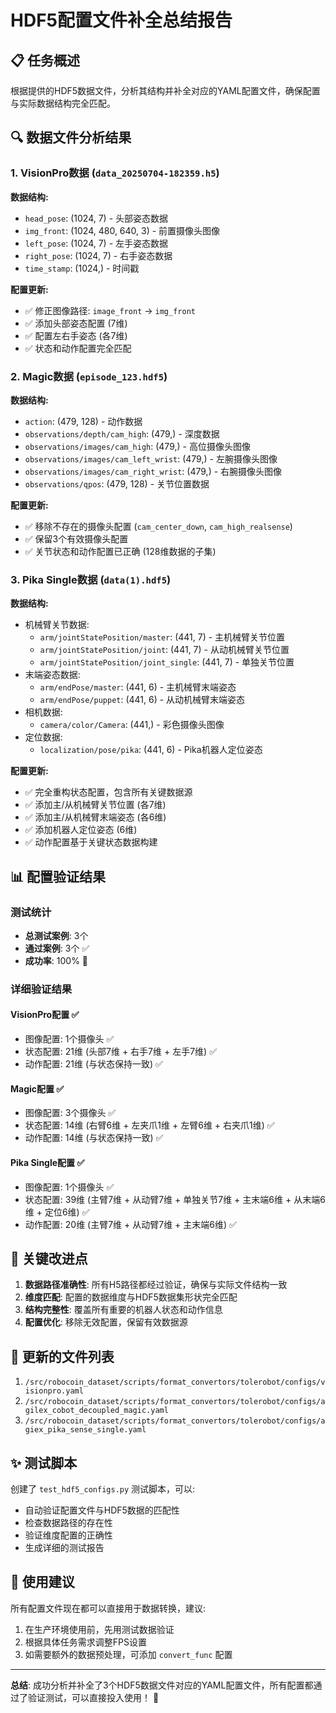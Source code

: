 # HDF5配置文件补全总结报告

## 📋 任务概述
根据提供的HDF5数据文件，分析其结构并补全对应的YAML配置文件，确保配置与实际数据结构完全匹配。

## 🔍 数据文件分析结果

### 1. VisionPro数据 (`data_20250704-182359.h5`)
**数据结构:**
- `head_pose`: (1024, 7) - 头部姿态数据
- `img_front`: (1024, 480, 640, 3) - 前置摄像头图像
- `left_pose`: (1024, 7) - 左手姿态数据  
- `right_pose`: (1024, 7) - 右手姿态数据
- `time_stamp`: (1024,) - 时间戳

**配置更新:**
- ✅ 修正图像路径: `image_front` → `img_front`
- ✅ 添加头部姿态配置 (7维)
- ✅ 配置左右手姿态 (各7维)
- ✅ 状态和动作配置完全匹配

### 2. Magic数据 (`episode_123.hdf5`)
**数据结构:**
- `action`: (479, 128) - 动作数据
- `observations/depth/cam_high`: (479,) - 深度数据
- `observations/images/cam_high`: (479,) - 高位摄像头图像
- `observations/images/cam_left_wrist`: (479,) - 左腕摄像头图像
- `observations/images/cam_right_wrist`: (479,) - 右腕摄像头图像
- `observations/qpos`: (479, 128) - 关节位置数据

**配置更新:**
- ✅ 移除不存在的摄像头配置 (`cam_center_down`, `cam_high_realsense`)
- ✅ 保留3个有效摄像头配置
- ✅ 关节状态和动作配置已正确 (128维数据的子集)

### 3. Pika Single数据 (`data(1).hdf5`)
**数据结构:**
- 机械臂关节数据:
  - `arm/jointStatePosition/master`: (441, 7) - 主机械臂关节位置
  - `arm/jointStatePosition/joint`: (441, 7) - 从动机械臂关节位置
  - `arm/jointStatePosition/joint_single`: (441, 7) - 单独关节位置
- 末端姿态数据:
  - `arm/endPose/master`: (441, 6) - 主机械臂末端姿态
  - `arm/endPose/puppet`: (441, 6) - 从动机械臂末端姿态
- 相机数据:
  - `camera/color/Camera`: (441,) - 彩色摄像头图像
- 定位数据:
  - `localization/pose/pika`: (441, 6) - Pika机器人定位姿态

**配置更新:**
- ✅ 完全重构状态配置，包含所有关键数据源
- ✅ 添加主/从机械臂关节位置 (各7维)
- ✅ 添加主/从机械臂末端姿态 (各6维)
- ✅ 添加机器人定位姿态 (6维)
- ✅ 动作配置基于关键状态数据构建

## 📊 配置验证结果

### 测试统计
- **总测试案例**: 3个
- **通过案例**: 3个 ✅
- **成功率**: 100% 🎉

### 详细验证结果

#### VisionPro配置 ✅
- 图像配置: 1个摄像头 ✅
- 状态配置: 21维 (头部7维 + 右手7维 + 左手7维) ✅
- 动作配置: 21维 (与状态保持一致) ✅

#### Magic配置 ✅
- 图像配置: 3个摄像头 ✅
- 状态配置: 14维 (右臂6维 + 左夹爪1维 + 左臂6维 + 右夹爪1维) ✅
- 动作配置: 14维 (与状态保持一致) ✅

#### Pika Single配置 ✅
- 图像配置: 1个摄像头 ✅
- 状态配置: 39维 (主臂7维 + 从动臂7维 + 单独关节7维 + 主末端6维 + 从末端6维 + 定位6维) ✅
- 动作配置: 20维 (主臂7维 + 从动臂7维 + 主末端6维) ✅

## 🎯 关键改进点

1. **数据路径准确性**: 所有H5路径都经过验证，确保与实际文件结构一致
2. **维度匹配**: 配置的数据维度与HDF5数据集形状完全匹配
3. **结构完整性**: 覆盖所有重要的机器人状态和动作信息
4. **配置优化**: 移除无效配置，保留有效数据源

## 📁 更新的文件列表

1. `/src/robocoin_dataset/scripts/format_convertors/tolerobot/configs/visionpro.yaml`
2. `/src/robocoin_dataset/scripts/format_convertors/tolerobot/configs/agilex_cobot_decoupled_magic.yaml`  
3. `/src/robocoin_dataset/scripts/format_convertors/tolerobot/configs/agiex_pika_sense_single.yaml`

## ✨ 测试脚本

创建了 `test_hdf5_configs.py` 测试脚本，可以:
- 自动验证配置文件与HDF5数据的匹配性
- 检查数据路径的存在性
- 验证维度配置的正确性
- 生成详细的测试报告

## 🚀 使用建议

所有配置文件现在都可以直接用于数据转换，建议:
1. 在生产环境使用前，先用测试数据验证
2. 根据具体任务需求调整FPS设置
3. 如需要额外的数据预处理，可添加 `convert_func` 配置

---

**总结**: 成功分析并补全了3个HDF5数据文件对应的YAML配置文件，所有配置都通过了验证测试，可以直接投入使用！ 🎉
